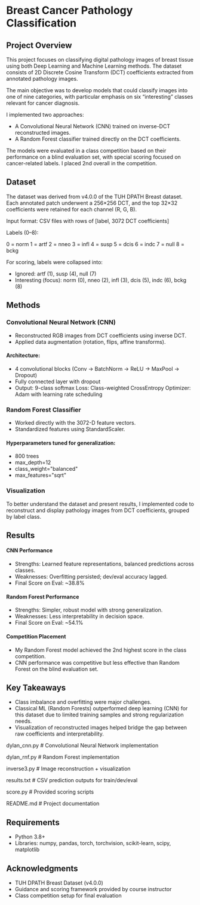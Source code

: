 # Breast Cancer Pathology Classification
## Project Overview

This project focuses on classifying digital pathology images of breast tissue using both Deep Learning and Machine Learning methods. The dataset consists of 2D Discrete Cosine Transform (DCT) coefficients extracted from annotated pathology images.

The main objective was to develop models that could classify images into one of nine categories, with particular emphasis on six “interesting” classes relevant for cancer diagnosis.

I implemented two approaches:
- A Convolutional Neural Network (CNN) trained on inverse-DCT reconstructed images.
- A Random Forest classifier trained directly on the DCT coefficients.

The models were evaluated in a class competition based on their performance on a blind evaluation set, with special scoring focused on cancer-related labels. I placed 2nd overall in the competition.

## Dataset

The dataset was derived from v4.0.0 of the TUH DPATH Breast dataset. Each annotated patch underwent a 256×256 DCT, and the top 32×32 coefficients were retained for each channel (R, G, B).

Input format: CSV files with rows of [label, 3072 DCT coefficients]

Labels (0–8):

0 = norm
1 = artf
2 = nneo
3 = infl
4 = susp
5 = dcis
6 = indc
7 = null
8 = bckg

For scoring, labels were collapsed into:
- Ignored: artf (1), susp (4), null (7)
- Interesting (focus): norm (0), nneo (2), infl (3), dcis (5), indc (6), bckg (8)

## Methods
### Convolutional Neural Network (CNN)
- Reconstructed RGB images from DCT coefficients using inverse DCT.
- Applied data augmentation (rotation, flips, affine transforms).
#### Architecture:
- 4 convolutional blocks (Conv → BatchNorm → ReLU → MaxPool → Dropout)
- Fully connected layer with dropout
- Output: 9-class softmax
Loss: Class-weighted CrossEntropy
Optimizer: Adam with learning rate scheduling

### Random Forest Classifier
- Worked directly with the 3072-D feature vectors.
- Standardized features using StandardScaler.
#### Hyperparameters tuned for generalization:
- 800 trees
- max_depth=12
- class_weight="balanced"
- max_features="sqrt"

### Visualization
To better understand the dataset and present results, I implemented code to reconstruct and display pathology images from DCT coefficients, grouped by label class.

## Results
#### CNN Performance
- Strengths: Learned feature representations, balanced predictions across classes.
- Weaknesses: Overfitting persisted; dev/eval accuracy lagged.
- Final Score on Eval: ~38.8%

#### Random Forest Performance
- Strengths: Simpler, robust model with strong generalization.
- Weaknesses: Less interpretability in decision space.
- Final Score on Eval: ~54.1%

#### Competition Placement
- My Random Forest model achieved the 2nd highest score in the class competition.
- CNN performance was competitive but less effective than Random Forest on the blind evaluation set.

## Key Takeaways
- Class imbalance and overfitting were major challenges.
- Classical ML (Random Forests) outperformed deep learning (CNN) for this dataset due to limited training samples and strong regularization needs.
- Visualization of reconstructed images helped bridge the gap between raw coefficients and interpretability.

dylan_cnn.py           # Convolutional Neural Network implementation

dylan_rnf.py           # Random Forest implementation

inverse3.py            # Image reconstruction + visualization

results.txt            # CSV prediction outputs for train/dev/eval

score.py               # Provided scoring scripts

README.md              # Project documentation

## Requirements
- Python 3.8+
- Libraries: numpy, pandas, torch, torchvision, scikit-learn, scipy, matplotlib

## Acknowledgments
- TUH DPATH Breast Dataset (v4.0.0)
- Guidance and scoring framework provided by course instructor
- Class competition setup for final evaluation
